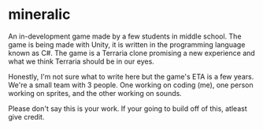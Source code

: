 # mineralic
An in-development game made by a few students in middle school. The game is being made with Unity, it is written in the programming language known as C#. The game is a Terraria clone promising a new experience and what we think Terraria should be in our eyes.

Honestly, I'm not sure what to write here but the game's ETA is a few years. We're a small team with 3 people. One working on coding (me), one person working on sprites, and the other working on sounds.

Please don't say this is your work. If your going to build off of this, atleast give credit.
